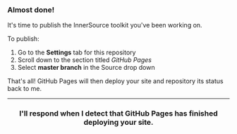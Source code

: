 ### Almost done!

It's time to publish the InnerSource toolkit you've been working on.

To publish:
1. Go to the **Settings** tab for this repository
1. Scroll down to the section titled _GitHub Pages_
1. Select **master branch** in the Source drop down

That's all! GitHub Pages will then deploy your site and repository its status back to me. 

<hr>
<h3 align="center">I'll respond when I detect that GitHub Pages has finished deploying your site.</h3>
